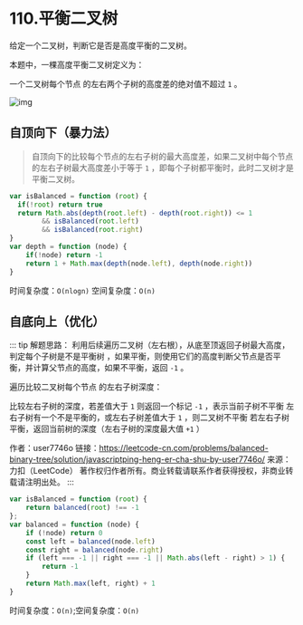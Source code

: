 # 110.平衡二叉树
给定一个二叉树，判断它是否是高度平衡的二叉树。

本题中，一棵高度平衡二叉树定义为：

一个二叉树每个节点 的左右两个子树的高度差的绝对值不超过 `1` 。

![img](/dovis-blog/other/62.png)

## 自顶向下（暴力法）
> 自顶向下的比较每个节点的左右子树的最大高度差，如果二叉树中每个节点的左右子树最大高度差小于等于 `1` ，即每个子树都平衡时，此时二叉树才是平衡二叉树。

```js
var isBalanced = function (root) {
  if(!root) return true
  return Math.abs(depth(root.left) - depth(root.right)) <= 1
        && isBalanced(root.left)
        && isBalanced(root.right)
}
var depth = function (node) {
    if(!node) return -1
    return 1 + Math.max(depth(node.left), depth(node.right))
}
```
时间复杂度：`O(nlogn)` 空间复杂度：`O(n)`

## 自底向上（优化）
::: tip
解题思路： 利用后续遍历二叉树（左右根），从底至顶返回子树最大高度，判定每个子树是不是平衡树 ，如果平衡，则使用它们的高度判断父节点是否平衡，并计算父节点的高度，如果不平衡，返回 `-1` 。

遍历比较二叉树每个节点 的左右子树深度：

比较左右子树的深度，若差值大于 `1` 则返回一个标记 `-1` ，表示当前子树不平衡
左右子树有一个不是平衡的，或左右子树差值大于 `1` ，则二叉树不平衡
若左右子树平衡，返回当前树的深度（左右子树的深度最大值 `+1` ）

作者：user7746o
链接：https://leetcode-cn.com/problems/balanced-binary-tree/solution/javascriptping-heng-er-cha-shu-by-user7746o/
来源：力扣（LeetCode）
著作权归作者所有。商业转载请联系作者获得授权，非商业转载请注明出处。
:::

```js
var isBalanced = function (root) {
    return balanced(root) !== -1
};
var balanced = function (node) {
    if (!node) return 0
    const left = balanced(node.left)
    const right = balanced(node.right)
    if (left === -1 || right === -1 || Math.abs(left - right) > 1) {
        return -1
    }
    return Math.max(left, right) + 1
}
```
时间复杂度：`O(n)`;空间复杂度：`O(n)`